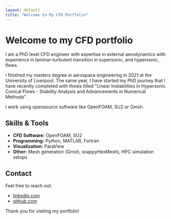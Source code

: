 ```yaml
---
layout: default
title: "Welcome to My CFD Portfolio"
---
```


# Welcome to my CFD portfolio

I am a PhD level CFD engineer with expertise in external aerodynamics with experience in laminar-turbulent transition in supersonic, and hypersonic, flows.

I finished my masters degree in aerospace engineering in 2021 at the University of Liverpool. The same year, I have started my PhD journey that I have recently completed with thesis titled "Linear Instabilities in Hypersonic Conical Flows - Stability Analysis and Advancements in Numerical Methods".

I work using opensource software like OpenFOAM, SU2 or Gmsh.

## Skills & Tools

- **CFD Software:** OpenFOAM, SU2
- **Programming:** Python, MATLAB, Fortran
- **Visualization:** ParaView
- **Other:** Mesh generation (Gmsh, snappyHexMesh), HPC simulation setups

## Contact

Feel free to reach out:
- [linkedin.com](https://linkedin.com/in/kamil-dylewicz-5a2984170/)  
- [github.com](https://github.com/dylewiczk)

Thank you for visiting my portfolio!

